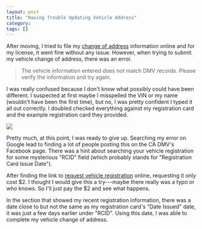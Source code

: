 ```yaml
---
layout: post
title: "Having Trouble Updating Vehicle Address"
category:
tags: []
---
```


After moving, I tried to file my [change of address][1] information
online and for my license, it went fine without any issue. However,
when trying to submit my vehicle change of address, there was an
error.

> The vehicle information entered does not match DMV records. Please
> verify the information and try again.

I was really confused because I don't know what possibly could have
been different. I suspected at first maybe I misspelled the VIN or my
name (wouldn't have been the first time), but no, I was pretty
confident I typed it all out correctly. I doubled checked everything
against my registration card and the example registration card they
provided.

![](https://www.dmv.ca.gov/imageserver/dmv/images/ica/english/images/coa_regcard.gif)

Pretty much, at this point, I was ready to give up. Searching my error
on Google lead to finding a lot of people posting this on the CA DMV's
Facebook page. There was a hint about searching your vehicle
registration for some mysterious "RCID" field (which probably stands
for "Registration Card Issue Date").

After finding the link to [request vehicle registration][2] online,
requesting it only cost $2.  I thought I would give this a try---maybe
there really was a typo or who knows. So I'll just pay the $2 and see
what happens.

In the section that showed my recent registration information, there
was a date close to but not the same as my registration card's "Date
Issued" date, it was just a few days earlier under "RCID". Using this
date, I was able to complete my vehicle change of address.

  [1]: https://www.dmv.ca.gov/portal/dmv/detail/online/coa/welcome
  [2]: https://www.dmv.ca.gov/portal/dmv/detail/online/vrr

